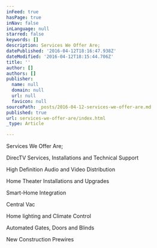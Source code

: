 ```yaml
---
inFeed: true
hasPage: true
inNav: false
inLanguage: null
starred: false
keywords: []
description: Services We Offer Are;
datePublished: '2016-04-12T18:16:47.938Z'
dateModified: '2016-04-12T18:15:44.706Z'
title: ''
author: []
authors: []
publisher:
  name: null
  domain: null
  url: null
  favicon: null
sourcePath: _posts/2016-04-12-services-we-offer-are.md
published: true
url: services-we-offer-are/index.html
_type: Article

---
```

Services We Offer Are;

DirecTV Services, Installations and Technical Support

High Definition Audio and Video Distribution

Home Theater Installations and Upgrades

Smart-Home Integration

Central Vac

Home lighting and Climate Control

Automated Gates, Doors and Blinds

New Construction Prewires